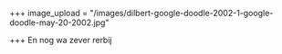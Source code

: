 +++
image_upload = "/images/dilbert-google-doodle-2002-1-google-doodle-may-20-2002.jpg"

+++
En nog wa zever rerbij